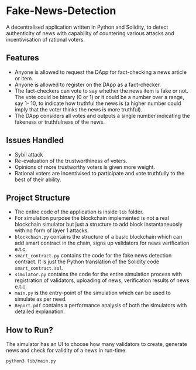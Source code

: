 # Fake-News-Detection
A decentralised application written in Python and Solidity, to detect authenticity of news with capability of countering various attacks and incentivisation of rational voters.

## Features
* Anyone is allowed to request the DApp for fact-checking a news article or item.
* Anyone is allowed to register on the DApp as a fact-checker.
* The fact-checkers can vote to say whether the news item is fake or not. The vote could be binary (0 or 1) or it could be a number over a range, say 1- 10, to indicate how truthful the news is (a higher number could imply that the voter thinks the news is more truthful).
* The DApp considers all votes and outputs a single number indicating the fakeness or truthfulness of the news.

## Issues Handled
* Sybil attack
* Re-evaluation of the trustworthiness of voters.
* Opinions of more trustworthy voters is given more weight.
* Rational voters are incentivised to participate and vote truthfully to the best of their ability.

## Project Structure
* The entire code of the application is inside `lib` folder.
* For simulation purpose the blockchain implemented is not a real blockchain simulator but just a structure to add block instantaneuosly with no form of layer 1 attacks.
* `blockchain.py` contains the structure of a basic blockchain which can add smart contract in the chain, signs up validators for news verification e.t.c.
* `smart_contract.py` contains the code for the fake news detection contract. It is just the Python translation of the Solidity code `smart_contract.sol`. 
* `simulator.py` contains the code for the entire simulation process with registration of validators, uploading of news, verification results of news e.t.c.
* `main.py` is the entry-point of the simulation which can be used to simulate as per need.
* `Report.pdf` contains a performance analysis of both the simulators with detailed explanation.

## How to Run?
The simulator has an UI to choose how many validators to create, generate news and check for validity of a news in run-time.

`python3 lib/main.py`
